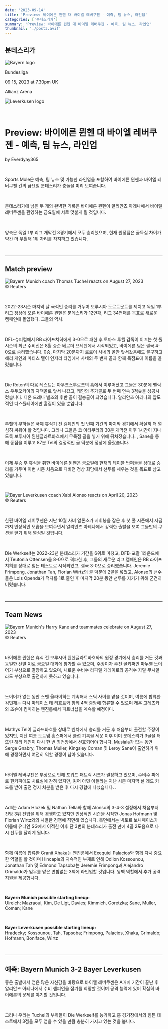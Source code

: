 ```yaml
---
date: '2023-09-14'
title: 'Preview: 바이에른 뮌헨 대 바이엘 레버쿠젠 - 예측, 팀 뉴스, 라인업'
categories: ['분데스리가']
summary: 'Preview: 바이에른 뮌헨 대 바이엘 레버쿠젠 - 예측, 팀 뉴스, 라인업'
thumbnail: './post3.avif'
---
```


## 분데스리가

![Bayern logo](https://sm.imgix.net/19/06/baylog.png?w=60&h=60&auto=compress,format&fit=clip 'Bayern logo')

Bundesliga

09 15, 2023 at 7.30pm UK

Allianz Arena

![Leverkusen logo](https://sm.imgix.net/19/06/levlog_1.png?w=60&h=60&auto=compress,format&fit=clip 'Leverkusen logo')

<br />

# Preview: 바이에른 뮌헨 대 바이엘 레버쿠젠 - 예측, 팀 뉴스, 라인업

by Everdyay365

<br />

Sports Mole은 예측, 팀 뉴스 및 가능한 라인업을 포함하여 바이에른 뮌헨과 바이엘 레버쿠젠 간의 금요일 분데스리가 충돌을 미리 보여줍니다.

<br />

분데스리가에 남은 두 개의 완벽한 기록은 바이에른 뮌헨이 알리안츠 아레나에서 바이엘 레버쿠젠을 환영하는 금요일에 서로 맞붙게 될 것입니다.

<br />

양측은 독일 1부 리그 개막전 3경기에서 모두 승리했으며, 현재 원정팀은 골득실 차이가 약간 더 우월해 1위 자리를 차지하고 있습니다.

<br />

---

## Match preview

![Bayern Munich coach Thomas Tuchel reacts on August 27, 2023](https://sm.imgix.net/23/35/thomas-tuchel.jpg?w=640&h=480&auto=compress,format&fit=clip 'Bayern Munich coach Thomas Tuchel reacts on August 27, 2023')<br />© Reuters

<br />

2022-23시즌 마지막 날 극적인 승리를 거두며 보루시아 도르트문트를 제치고 독일 1부리그 정상에 오른 바이에른 뮌헨은 분데스리가 12연패, 리그 34연패를 목표로 새로운 캠페인에 돌입했다. 그들의 역사.

<br />

DFL-슈퍼컵에서 RB 라이프치히에게 3-0으로 패한 후 토마스 투헬 감독이 이끄는 첫 풀 시즌의 최근 수비진은 8월 중순 베르더 브레멘에서 시작되었고, 바이에른 팀은 결국 4-0으로 승리했습니다. 0승, 마지막 20분까지 르로이 사네의 골만 앞서갔음에도 불구하고 해리 케인과 마티스 텔이 인저리 타임에서 사네의 두 번째 골과 함께 득점표에 이름을 올렸습니다.

<br />

Die Roten의 다음 테스트는 아우크스부르크의 홈에서 이루어졌고 그들은 30분에 펠릭스 우두오카이의 자책골로 앞서 나갔고, 케인의 추가골로 두 번째 연속 3점슛을 성공시켰습니다. 디온 드레나 벨조의 후반 골이 결승골이 되었습니다. 알리안츠 아레나의 압도적인 디스플레이에만 흠집이 있을 뿐입니다.

<br />

투헬의 부하들은 국제 휴식기 전 캠페인의 첫 번째 기간의 마지막 경기에서 확실히 더 열심히 싸워야 할 것입니다. 그러나 그들은 코 이타쿠라의 30분 개막전 이후 1시간이 지나도록 보루시아 묀헨글라트바흐에서 무득점 골을 넣기 위해 뒤처졌습니다. , Sane을 통해 동점을 이루고 87분 Tel의 결정적인 골 덕분에 정상에 올랐습니다.

<br />

이제 우승 후 휴식을 취한 바이에른 뮌헨은 금요일에 현재의 테이블 탑퍼들을 상대로 승리를 거두며 이번 시즌 처음으로 디비전 정상 회담에서 선두를 세우는 것을 목표로 삼고 있습니다.

<br />

![Bayer Leverkusen coach Xabi Alonso reacts on April 20, 2023](https://sm.imgix.net/23/16/xabi-alonso.jpg?w=640&h=480&auto=compress,format&fit=clip 'Bayer Leverkusen coach Xabi Alonso reacts on April 20, 2023')<br />© Reuters

<br />

한편 바이엘 레버쿠젠은 지난 10월 사비 알론소가 지휘봉을 잡은 후 첫 풀 시즌에서 지금까지 인상적인 모습을 보여주면서 알리안츠 아레나에서 강력한 출발을 보여 그들만의 쿠션을 얻기 위해 열심일 것입니다.

<br />

Die Werkself는 2022-23년 분데스리가 기간을 6위로 마쳤고, DFB-포칼 1라운드에서 Teutonia Ottensen을 8-0으로 격파한 후, 그들의 새로운 리그 캠페인은 RB 라이프치히를 상대로 힘든 테스트로 시작되었고, 결국 3-0으로 승리했습니다. Jeremie Frimpong, Jonathan Tah, Florian Wirtz의 골 덕분에 2골을 넣었고, Alonso의 선수들은 Lois Openda가 적자를 1로 줄인 후 마지막 20분 동안 선두를 지키기 위해 굳건히 버텼습니다.

<br />

---

## Team News

![Bayern Munich's Harry Kane and teammates celebrate on August 27, 2023](https://sm.imgix.net/23/35/bayern-munich.jpg?w=640&h=480&auto=compress,format&fit=clip "Bayern Munich's Harry Kane and teammates celebrate on August 27, 2023")<br />© Reuters

<br />

바이에른 뮌헨은 휴식 전 보루시아 묀헨글라트바흐와의 원정 경기에서 승리를 거둔 것과 동일한 선발 XI로 금요일 대회에 참가할 수 있으며, 주장이자 주전 골키퍼인 마누엘 노이어가 부상으로 결장하고 있으며, 새로운 수비수 라파엘 게레이로와 공격수 자말 무시알라도 부상으로 출전하지 못하고 있습니다.

<br />

노이어가 없는 동안 스벤 울라이히는 계속해서 스틱 사이를 맡을 것이며, 여름에 합류한 김민재는 다시 마테이스 데 리흐트와 함께 4백 중앙에 합류할 수 있으며 레온 고레츠카와 조슈아 킴미히는 엔진룸에서 파트너십을 계속할 예정이다.

<br />

Mathys Tel이 글라드바흐를 상대로 벤치에서 승리를 거둔 후 처음부터 출전할 주장이 있지만, 지난 여름 토트넘 홋스퍼에서 클럽 기록을 세운 이후 이미 분데스리가 3골을 터뜨린 해리 케인이 다시 한 번 최전방에서 선호되어야 합니다. Musiala가 없는 동안 Serge Gnabry, Thomas Muller, Kingsley Coman 및 Leroy Sane이 출연하기 위해 경쟁하면서 여전히 역할 경쟁이 남아 있습니다.

<br />

바이엘 레버쿠젠은 부상으로 인해 포워드 패트릭 시크가 결장하고 있으며, 수비수 피에로 힌카피에도 치료실에 갇혀 있지만, 윙어 아민 아들리는 지난 시즌 마지막 날 레드 카드를 받아 출전 정지 처분을 받은 후 다시 경합에 나섰습니다. .

<br />

Adli는 Adam Hlozek 및 Nathan Tella와 함께 Alonso의 3-4-3 설정에서 처음부터 전방 3위 진입을 위해 경쟁하고 있지만 인상적인 시즌을 시작한 Jonas Hofmann 및 Florian Wirtz와의 치열한 경쟁에 직면해 있습니다. 측면에서는 빅토르 보니페이스가 여름에 유니언 SG에서 이적한 이후 단 3번의 분데스리가 출전 만에 4골 2도움으로 다시 선두를 달리게 됩니다.

<br />

함께 여름에 합류한 Granit Xhaka는 엔진룸에서 Exequiel Palacios와 함께 다시 중요한 역할을 할 것이며 Hincapie의 지속적인 부재로 인해 Odilon Kossounou, Jonathan Tah 및 Edmond Tapsoba는 Jeremie Frimpong과 Alejandro Grimaldo가 임무를 맡은 변함없는 3백에 라인업할 것입니다. 윙백 역할에서 추가 공격 지원을 제공합니다.

<br />

**Bayern Munich possible starting lineup:**  
Ulreich; Mazraoui, Kim, De Ligt, Davies; Kimmich, Goretzka; Sane, Muller, Coman; Kane

<br />

**Bayer Leverkusen possible starting lineup:**  
Hradecky; Kossounou, Tah, Tapsoba; Frimpong, Palacios, Xhaka, Grimaldo; Hofmann, Boniface, Wirtz

<br />

---

## 예측: Bayern Munich 3-2 Bayer Leverkusen

좋은 출발에서 얻은 많은 자신감을 바탕으로 바이엘 레버쿠젠은 A매치 기간이 끝난 후 알리안츠 아레나에서 수비 챔피언을 잡기를 희망할 것이며 공격 능력에 있어 확실히 바이에른의 문제를 야기할 것입니다.

<br />

그러나 우리는 Tuchel의 부하들이 Die Werkself를 능가하고 홈 경기장에서의 힘든 테스트에서 3점을 모두 얻을 수 있을 만큼 충분히 가지고 있는 것을 봅니다.

<br />
